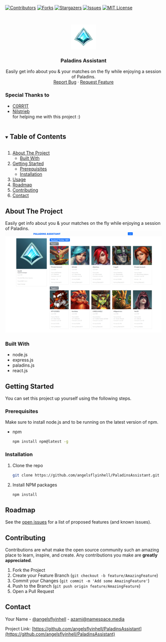 <!--
*** Thanks for checking out the Best-README-Template. If you have a suggestion
*** that would make this better, please fork the repo and create a pull request
*** or simply open an issue with the tag "enhancement".
*** Thanks again! Now go create something AMAZING! :D
***
***
***
*** To avoid retyping too much info. Do a search and replace for the following:
*** angelsflyinhell, PaladinsAssistant, angelsflyinhell, azami@namespace.media, Paladins Assistant, Easily get info about you & your matches on the fly while enjoying a session of Paladins.
-->



<!-- PROJECT SHIELDS -->
<!--
*** I'm using markdown "reference style" links for readability.
*** Reference links are enclosed in brackets [ ] instead of parentheses ( ).
*** See the bottom of this document for the declaration of the reference variables
*** for contributors-url, forks-url, etc. This is an optional, concise syntax you may use.
*** https://www.markdownguide.org/basic-syntax/#reference-style-links
-->
[![Contributors][contributors-shield]][contributors-url]
[![Forks][forks-shield]][forks-url]
[![Stargazers][stars-shield]][stars-url]
[![Issues][issues-shield]][issues-url]
[![MIT License][license-shield]][license-url]



<!-- PROJECT LOGO -->
<br />
<p align="center">
  <a href="https://github.com/angelsflyinhell/PaladinsAssistant">
    <img src="githubassets/logo.png" alt="Logo" width="80" height="80">
  </a>

  <h3 align="center">Paladins Assistant</h3>

  <p align="center">
    Easily get info about you & your matches on the fly while enjoying a session of Paladins.
    <br />
    <a href="https://github.com/angelsflyinhell/PaladinsAssistant/issues">Report Bug</a>
    ·
    <a href="https://github.com/angelsflyinhell/PaladinsAssistant/issues">Request Feature</a>
  </p>
</p>

### Special Thanks to
* [C0RR1T](https://github.com/C0RR1T)
* [Nilstrieb](https://github.com/Nilstrieb)<br>
for helping me with this project :)

<!-- TABLE OF CONTENTS -->
<details open="open">
  <summary><h2 style="display: inline-block">Table of Contents</h2></summary>
  <ol>
    <li>
      <a href="#about-the-project">About The Project</a>
      <ul>
        <li><a href="#built-with">Built With</a></li>
      </ul>
    </li>
    <li>
      <a href="#getting-started">Getting Started</a>
      <ul>
        <li><a href="#prerequisites">Prerequisites</a></li>
        <li><a href="#installation">Installation</a></li>
      </ul>
    </li>
    <li><a href="#usage">Usage</a></li>
    <li><a href="#roadmap">Roadmap</a></li>
    <li><a href="#contributing">Contributing</a></li>
    <li><a href="#contact">Contact</a></li>
  </ol>
</details>



<!-- ABOUT THE PROJECT -->
## About The Project
Easily get info about you & your matches on the fly while enjoying a session of Paladins.
[![Paladins Assistant][product-screenshot]](https://4c3711.xyz/paladins)

### Built With

* node.js
* express.js
* paladins.js
* react.js



<!-- GETTING STARTED -->
## Getting Started

You can set this project up yourself using the following steps.

### Prerequisites

Make sure to install node.js and to be running on the latest version of npm.
* npm
  ```sh
  npm install npm@latest -g
  ```

### Installation

1. Clone the repo
   ```sh
   git clone https://github.com/angelsflyinhell/PaladinsAssistant.git
   ```
2. Install NPM packages
   ```sh
   npm install
   ```

<!-- ROADMAP -->
## Roadmap

See the [open issues](https://github.com/angelsflyinhell/PaladinsAssistant/issues) for a list of proposed features (and known issues).



<!-- CONTRIBUTING -->
## Contributing

Contributions are what make the open source community such an amazing place to learn, inspire, and create. Any contributions you make are **greatly appreciated**.

1. Fork the Project
2. Create your Feature Branch (`git checkout -b feature/AmazingFeature`)
3. Commit your Changes (`git commit -m 'Add some AmazingFeature'`)
4. Push to the Branch (`git push origin feature/AmazingFeature`)
5. Open a Pull Request

<!-- CONTACT -->
## Contact

Your Name - [@angelsflyinhell](https://twitter.com/angelsflyinhell) - azami@namespace.media

Project Link: [https://github.com/angelsflyinhell/PaladinsAssistant](https://github.com/angelsflyinhell/PaladinsAssistant)

<!-- MARKDOWN LINKS & IMAGES -->
<!-- https://www.markdownguide.org/basic-syntax/#reference-style-links -->
[contributors-shield]: https://img.shields.io/github/contributors/angelsflyinhell/PaladinsAssistant.svg?style=for-the-badge
[contributors-url]: https://github.com/angelsflyinhell/PaladinsAssistant/graphs/contributors
[forks-shield]: https://img.shields.io/github/forks/angelsflyinhell/PaladinsAssistant.svg?style=for-the-badge
[forks-url]: https://github.com/angelsflyinhell/PaladinsAssistant/network/members
[stars-shield]: https://img.shields.io/github/stars/angelsflyinhell/PaladinsAssistant.svg?style=for-the-badge
[stars-url]: https://github.com/angelsflyinhell/PaladinsAssistant/stargazers
[issues-shield]: https://img.shields.io/github/issues/angelsflyinhell/PaladinsAssistant.svg?style=for-the-badge
[issues-url]: https://github.com/angelsflyinhell/PaladinsAssistant/issues
[license-shield]: https://img.shields.io/github/license/angelsflyinhell/PaladinsAssistant.svg?style=for-the-badge
[license-url]: https://github.com/angelsflyinhell/PaladinsAssistant/blob/master/LICENSE.txt
[product-screenshot]: /githubassets/product.png